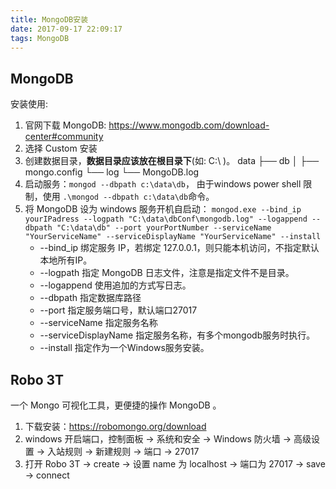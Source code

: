 ```yaml
---
title: MongoDB安装
date: 2017-09-17 22:09:17
tags: MongoDB
---
```

## MongoDB
安装使用:
1. 官网下载 MongoDB: https://www.mongodb.com/download-center#community
2. 选择 Custom 安装
3. 创建数据目录，**数据目录应该放在根目录下**(如: C:\ )。
data
├── db
│   ├── mongo.config
└── log
    └── MongoDB.log
4. 启动服务：`mongod --dbpath c:\data\db`， 由于windows power shell 限制，使用 `.\mongod --dbpath c:\data\db`命令。
5. 将 MongoDB 设为 windows 服务开机自启动：
`mongod.exe --bind_ip yourIPadress --logpath "C:\data\dbConf\mongodb.log" --logappend --dbpath "C:\data\db" --port yourPortNumber --serviceName "YourServiceName" --serviceDisplayName "YourServiceName" --install`
    * --bind_ip	绑定服务 IP，若绑定 127.0.0.1，则只能本机访问，不指定默认本地所有IP。
    * --logpath	指定 MongoDB 日志文件，注意是指定文件不是目录。
    * --logappend	使用追加的方式写日志。
    * --dbpath	指定数据库路径
    * --port	指定服务端口号，默认端口27017
    * --serviceName	指定服务名称
    * --serviceDisplayName	指定服务名称，有多个mongodb服务时执行。
    * --install	指定作为一个Windows服务安装。

##  Robo 3T
一个 Mongo 可视化工具，更便捷的操作 MongoDB 。
1. 下载安装：https://robomongo.org/download
1. windows 开启端口，控制面板 → 系统和安全 → Windows 防火墙 → 高级设置 → 入站规则 → 新建规则 → 端口 → 27017
1. 打开 Robo 3T → create  → 设置 name 为 localhost → 端口为 27017  → save → connect